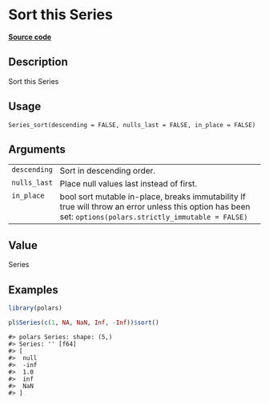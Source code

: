 

# Sort this Series

[**Source code**](https://github.com/pola-rs/r-polars/tree/main/R/series__series.R#L858)

## Description

Sort this Series

## Usage

<pre><code class='language-R'>Series_sort(descending = FALSE, nulls_last = FALSE, in_place = FALSE)
</code></pre>

## Arguments

<table>
<tr>
<td style="white-space: nowrap; font-family: monospace; vertical-align: top">
<code id="Series_sort_:_descending">descending</code>
</td>
<td>
Sort in descending order.
</td>
</tr>
<tr>
<td style="white-space: nowrap; font-family: monospace; vertical-align: top">
<code id="Series_sort_:_nulls_last">nulls_last</code>
</td>
<td>
Place null values last instead of first.
</td>
</tr>
<tr>
<td style="white-space: nowrap; font-family: monospace; vertical-align: top">
<code id="Series_sort_:_in_place">in_place</code>
</td>
<td>
bool sort mutable in-place, breaks immutability If true will throw an
error unless this option has been set:
<code>options(polars.strictly_immutable = FALSE)</code>
</td>
</tr>
</table>

## Value

Series

## Examples

``` r
library(polars)

pl$Series(c(1, NA, NaN, Inf, -Inf))$sort()
```

    #> polars Series: shape: (5,)
    #> Series: '' [f64]
    #> [
    #>  null
    #>  -inf
    #>  1.0
    #>  inf
    #>  NaN
    #> ]
